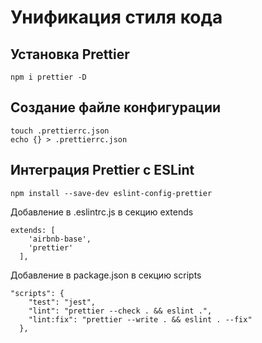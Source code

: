 # Унификация стиля кода

## Установка Prettier

```
npm i prettier -D
```

## Создание файле конфигурации

```
touch .prettierrc.json
echo {} > .prettierrc.json
```

## Интеграция Prettier c ESLint

```
npm install --save-dev eslint-config-prettier
```

Добавление в .eslintrc.js в секцию extends

```
extends: [
    'airbnb-base',
    'prettier'
  ],
```

Добавление в package.json в секцию scripts

```
"scripts": {
    "test": "jest",
    "lint": "prettier --check . && eslint .",
    "lint:fix": "prettier --write . && eslint . --fix"
  },
```
